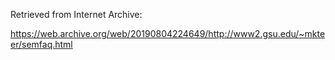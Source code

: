 
Retrieved from Internet Archive:

https://web.archive.org/web/20190804224649/http://www2.gsu.edu/~mkteer/semfaq.html
